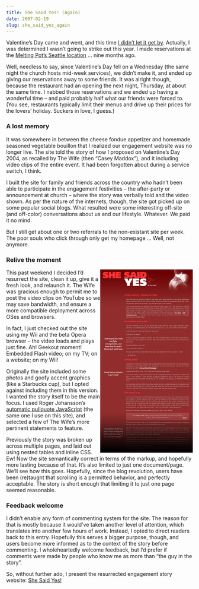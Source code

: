 ```yaml
---
title: She Said Yes! (Again)
date: 2007-02-19
slug: she_said_yes_again
---
```

<p>Valentine&#8217;s Day came and went, and this time <a href="http://www.seansperte.com/entry/headsmack">I didn&#8217;t let it get by</a>. Actually, I was determined I wasn&#8217;t going to strike out this year. I made reservations at the <a href="http://www.meltingpot.com/seattlewa/home.html">Melting Pot&#8217;s Seattle location</a> &#8230; nine months ago.</p>

<p>Well, needless to say, since Valentine&#8217;s Day fell on a Wednesday (the same night the church hosts mid-week services), we didn&#8217;t make it, and ended up giving our reservations away to some friends. It was alright though, because the restaurant had an opening the next night, Thursday, at about the same time. I nabbed those reservations and we ended up having a wonderful time &#8211; and paid probably half what our friends were forced to. (You see, restaurants typically limit their menus and drive up their prices for the lovers&#8217; holiday. Suckers in love, I guess.)</p>

<h3>A lost memory</h3>

<p>It was somewhere in between the cheese fondue appetizer and homemade seasoned vegetable bouillon that I realized our engagement website was no longer live. The site told the story of how I proposed on Valentine&#8217;s Day 2004, as recalled by The Wife (then &#8220;Casey Maddox&#8221;), and it including video clips of the entire event. It had been forgotten about during a service switch, I think.</p>

<p>I built the site for family and friends across the country who hadn&#8217;t been able to participate in the engagement festivities &#8211; the after-party or announcement at church &#8211; where the story was verbally told and the video shown. As per the nature of the internets, though, the site got picked up on some popular social blogs. What resulted were some interesting off-site (and off-color) conversations about us and our lifestyle. Whatever. We paid it no mind.</p>

<p>But I still get about one or two referrals to the non-existant site per week. The poor souls who click through only get my homepage &#8230; Well, not anymore.</p>

<h3>Relive the moment</h3>

<p><img src="/assets/img/shesaidyes_screenshot.jpg" border="0" height="494" width="250" alt="Screenshot of the new She Said Yes! website"  align="right" />This past weekend I decided I&#8217;d resurrect the site, clean it up, give it a fresh look, and relaunch it. The Wife was gracious enough to permit me to post the video clips on YouTube so we may save bandwidth, and ensure a more compatible deployment across OSes and browsers.</p>

<p>In fact, I just checked out the site using my Wii and the beta Opera browser &#8211; the video loads and plays just fine. Ah! Geekout moment! Embedded Flash video; on my TV; on a website; on my Wii!</p>

<p>Originally the site included some photos and goofy accent graphics (like a Starbucks cup), but I opted against including them in this version. I wanted the story itself to be the main focus. I used Roger Johansson&#8217;s <a href="http://www.456bereastreet.com/archive/200609/automatic_pullquotes_with_javascript_and_css/">automatic pullquote JavaScript</a> (the same one I use on this site), and selected a few of The Wife&#8217;s more pertinent statements to feature.</p>

<p>Previously the story was broken up across multiple pages, and laid out using nested tables and inline CSS. Ew! Now the site semantically correct in terms of the markup, and hopefully more lasting because of that. It&#8217;s also limited to just one document/page. We&#8217;ll see how this goes. Hopefully, since the blog revolution, users have been (re)taught that scrolling is a permitted behavior, and perfectly acceptable. The story is short enough that limiting it to just one page seemed reasonable.</p>

<h3>Feedback welcome</h3>

<p>I didn&#8217;t enable any form of commenting system for the site. The reason for that is mostly because it would&#8217;ve taken another level of attention, which translates into another few hours of work. Instead, I opted to direct readers back to this entry. Hopefully this serves a bigger purpose, though, and users become more informed as to the context of the story before commenting. I wholeheartedly welcome feedback, but I&#8217;d prefer if comments were made by people who know me as more than &#8220;the guy in the story&#8221;.</p>

<p>So, without further ado, I present the resurrected engagement story website: <a href="http://www.seansperte.com/shesaidyes">She Said Yes!</a></p>